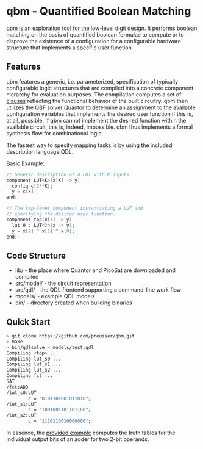 # qbm - Quantified Boolean Matching
qbm is an exploration tool for the low-level digit design.
It performs boolean matching on the basis of quantified boolean formulae
to compute or to disprove the existence of a configuration for a configurable
hardware structure that implements a specific user function.

## Features
qbm features a generic, i.e. parameterized, specification of typically configurable logic structures that are compiled into a concrete component
hierarchy for evaluation purposes. The compilation computes a set of
[clauses](https://en.wikipedia.org/wiki/Clause_%28logic%29)
reflecting the functional behavior of the built circuitry. qbm then utilizes
the [QBF](https://en.wikipedia.org/wiki/True_quantified_Boolean_formula)
solver [Quantor](http://fmv.jku.at/quantor/) to determine an assignment to the available configuration variables that implements the desired user function if this is, at all, possible. If qbm cannot implement the desired function within the available circuit, this is, indeed, impossible. qbm thus implements a formal synthesis flow for combinational logic.

The fastest way to specify mapping tasks is by using the included description language QDL.

Basic Example:
```C
// Generic description of a LUT with K inputs
component LUT<K>(x[K] -> y)
  config c[2**K];
  y = c[x];
end;

// The top-level component instantiating a LUT and
// specifying the desired user function.
component top(x[3] -> y)
  lut_0 : LUT<3>(x -> y);
  y = x[2] ^ x[1] ^ x[0];
end;
```

## Code Structure
* lib/       - the place where Quantor and PicoSat are downloaded and compiled
* src/model/ - the circuit representation
* src/qdl/   - the QDL frontend supporting a command-line work flow
* models/    - example QDL models
* bin/       - directory created when building binaries

## Quick Start
```bash
> git clone https://github.com/preusser/qbm.git
> make
> bin/qdlsolve < models/test.qdl
Compiling <top> ...
Compiling lut_s0 ...
Compiling lut_s1 ...
Compiling lut_s2 ...
Compiling fct ...
SAT
/fct:ADD
/lut_s0:LUT
        c = "0101101001011010";
/lut_s1:LUT
        c = "1001001101101100";
/lut_s2:LUT
        c = "1110110010000000";
```
In essence, the
[provided example](https://github.com/preusser/qbm/blob/master/models/test.qdl)
computes the truth tables for the individual
output bits of an adder for two 2-bit operands.
